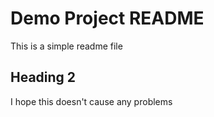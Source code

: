 # Demo Project README

This is a simple readme file

## Heading 2

I hope this doesn't cause any problems
